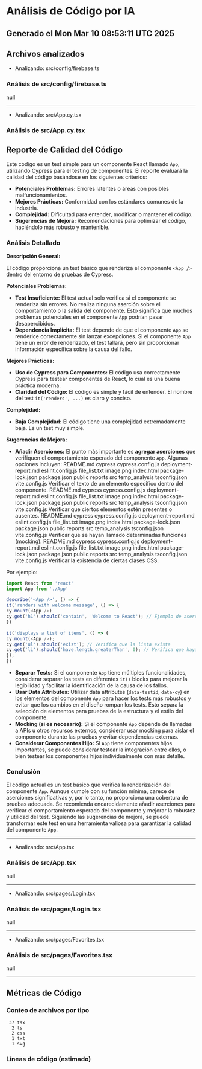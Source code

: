 # Análisis de Código por IA
## Generado el Mon Mar 10 08:53:11 UTC 2025
## Archivos analizados
- Analizando: src/config/firebase.ts
### Análisis de src/config/firebase.ts
null

---
- Analizando: src/App.cy.tsx
### Análisis de src/App.cy.tsx
## Reporte de Calidad del Código

Este código es un test simple para un componente React llamado `App`, utilizando Cypress para el testing de componentes. El reporte evaluará la calidad del código basándose en los siguientes criterios:

* **Potenciales Problemas:** Errores latentes o áreas con posibles malfuncionamientos.
* **Mejores Prácticas:** Conformidad con los estándares comunes de la industria.
* **Complejidad:** Dificultad para entender, modificar o mantener el código.
* **Sugerencias de Mejora:** Recomendaciones para optimizar el código, haciéndolo más robusto y mantenible.

### Análisis Detallado

**Descripción General:**

El código proporciona un test básico que renderiza el componente `<App />` dentro del entorno de pruebas de Cypress.

**Potenciales Problemas:**

* **Test Insuficiente:** El test actual solo verifica si el componente se renderiza sin errores. No realiza ninguna aserción sobre el comportamiento o la salida del componente. Esto significa que muchos problemas potenciales en el componente `App` podrían pasar desapercibidos.
* **Dependencia Implícita:** El test depende de que el componente `App` se renderice correctamente sin lanzar excepciones. Si el componente `App` tiene un error de renderizado, el test fallará, pero sin proporcionar información específica sobre la causa del fallo.

**Mejores Prácticas:**

* **Uso de Cypress para Componentes:** El código usa correctamente Cypress para testear componentes de React, lo cual es una buena práctica moderna.
* **Claridad del Código:** El código es simple y fácil de entender. El nombre del test `it('renders', ...)` es claro y conciso.

**Complejidad:**

* **Baja Complejidad:** El código tiene una complejidad extremadamente baja. Es un test muy simple.

**Sugerencias de Mejora:**

* **Añadir Aserciones:** El punto más importante es **agregar aserciones** que verifiquen el comportamiento esperado del componente `App`. Algunas opciones incluyen:
 README.md cypress cypress.config.js deployment-report.md eslint.config.js file_list.txt image.png index.html package-lock.json package.json public reports src temp_analysis tsconfig.json vite.config.js Verificar el texto de un elemento específico dentro del componente.
 README.md cypress cypress.config.js deployment-report.md eslint.config.js file_list.txt image.png index.html package-lock.json package.json public reports src temp_analysis tsconfig.json vite.config.js Verificar que ciertos elementos estén presentes o ausentes.
 README.md cypress cypress.config.js deployment-report.md eslint.config.js file_list.txt image.png index.html package-lock.json package.json public reports src temp_analysis tsconfig.json vite.config.js Verificar que se hayan llamado determinadas funciones (mocking).
 README.md cypress cypress.config.js deployment-report.md eslint.config.js file_list.txt image.png index.html package-lock.json package.json public reports src temp_analysis tsconfig.json vite.config.js Verificar la existencia de ciertas clases CSS.

 Por ejemplo:

 ```javascript
 import React from 'react'
 import App from './App'

 describe('<App />', () => {
 it('renders with welcome message', () => {
 cy.mount(<App />)
 cy.get('h1').should('contain', 'Welcome to React'); // Ejemplo de aserción
 })

 it('displays a list of items', () => {
 cy.mount(<App />);
 cy.get('ul').should('exist'); // Verifica que la lista exista
 cy.get('li').should('have.length.greaterThan', 0); // Verifica que haya al menos un elemento en la lista.
 });
 })
 ```
* **Separar Tests:** Si el componente `App` tiene múltiples funcionalidades, considerar separar los tests en diferentes `it()` blocks para mejorar la legibilidad y facilitar la identificación de la causa de los fallos.
* **Usar Data Attributes:** Utilizar data attributes (`data-testid`, `data-cy`) en los elementos del componente `App` para hacer los tests más robustos y evitar que los cambios en el diseño rompan los tests. Esto separa la selección de elementos para pruebas de la estructura y el estilo del componente.
* **Mocking (si es necesario):** Si el componente `App` depende de llamadas a APIs u otros recursos externos, considerar usar mocking para aislar el componente durante las pruebas y evitar dependencias externas.
* **Considerar Componentes Hijo:** Si `App` tiene componentes hijos importantes, se puede considerar testear la integración entre ellos, o bien testear los componentes hijos individualmente con más detalle.

### Conclusión

El código actual es un test básico que verifica la renderización del componente `App`. Aunque cumple con su función mínima, carece de aserciones significativas y, por lo tanto, no proporciona una cobertura de pruebas adecuada. Se recomienda encarecidamente añadir aserciones para verificar el comportamiento esperado del componente y mejorar la robustez y utilidad del test. Siguiendo las sugerencias de mejora, se puede transformar este test en una herramienta valiosa para garantizar la calidad del componente `App`.

---
- Analizando: src/App.tsx
### Análisis de src/App.tsx
null

---
- Analizando: src/pages/Login.tsx
### Análisis de src/pages/Login.tsx
null

---
- Analizando: src/pages/Favorites.tsx
### Análisis de src/pages/Favorites.tsx
null

---
## Métricas de Código
### Conteo de archivos por tipo
     37 tsx
      2 ts
      2 css
      1 txt
      1 svg
### Líneas de código (estimado)
